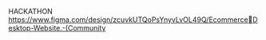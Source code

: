 HACKATHON
https://www.figma.com/design/zcuvkUTQoPsYnyvLvOL49Q/Ecommerce￾Desktop-Website.-(Community
